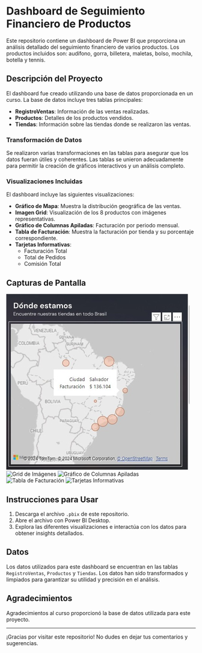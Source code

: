 # Dashboard de Seguimiento Financiero de Productos

Este repositorio contiene un dashboard de Power BI que proporciona un análisis detallado del seguimiento financiero de varios productos. Los productos incluidos son: audífono, gorra, billetera, maletas, bolso, mochila, botella y tennis.

## Descripción del Proyecto

El dashboard fue creado utilizando una base de datos proporcionada en un curso. La base de datos incluye tres tablas principales:
- **RegistroVentas**: Información de las ventas realizadas.
- **Productos**: Detalles de los productos vendidos.
- **Tiendas**: Información sobre las tiendas donde se realizaron las ventas.

### Transformación de Datos

Se realizaron varias transformaciones en las tablas para asegurar que los datos fueran útiles y coherentes. Las tablas se unieron adecuadamente para permitir la creación de gráficos interactivos y un análisis completo.

### Visualizaciones Incluidas

El dashboard incluye las siguientes visualizaciones:
- **Gráfico de Mapa**: Muestra la distribución geográfica de las ventas.
- **Imagen Grid**: Visualización de los 8 productos con imágenes representativas.
- **Gráfico de Columnas Apiladas**: Facturación por periodo mensual.
- **Tabla de Facturación**: Muestra la facturación por tienda y su porcentaje correspondiente.
- **Tarjetas Informativas**:
  - Facturación Total
  - Total de Pedidos
  - Comisión Total

## Capturas de Pantalla

![Mapa de Ventas](images/Mapa.jpeg)
![Grid de Imágenes](ruta/a/tu/captura_grid.png)
![Gráfico de Columnas Apiladas](ruta/a/tu/captura_columnas.png)
![Tabla de Facturación](ruta/a/tu/captura_tabla.png)
![Tarjetas Informativas](ruta/a/tu/captura_tarjetas.png)

## Instrucciones para Usar

1. Descarga el archivo `.pbix` de este repositorio.
2. Abre el archivo con Power BI Desktop.
3. Explora las diferentes visualizaciones e interactúa con los datos para obtener insights detallados.

## Datos

Los datos utilizados para este dashboard se encuentran en las tablas `RegistroVentas`, `Productos` y `Tiendas`. Los datos han sido transformados y limpiados para garantizar su utilidad y precisión en el análisis.

## Agradecimientos

Agradecimientos al curso proporcionó la base de datos utilizada para este proyecto.

---

¡Gracias por visitar este repositorio! No dudes en dejar tus comentarios y sugerencias.
